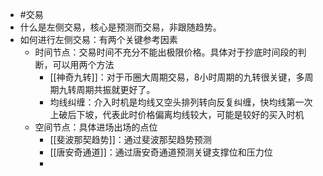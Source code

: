 - #交易
- 什么是左侧交易，核心是预测而交易，非跟随趋势。
- 如何进行左侧交易：有两个关键参考因素
	- 时间节点：交易时间不充分不能出极限价格。具体对于抄底时间段的判断，可以用两个方法
		- [[神奇九转]]：对于币圈大周期交易，8小时周期的九转很关键，多周期九转周期共振就更好了。
		- 均线纠缠：介入时机是均线又空头排列转向反复纠缠，快均线第一次上破后下坡，代表此时价格偏离均线较大，可能是较好的买入时机
	- 空间节点：具体进场出场的点位
		- [[斐波那契趋势]]：通过斐波那契趋势预测
		- [[唐安奇通道]]：通过唐安奇通道预测关键支撑位和压力位
		-